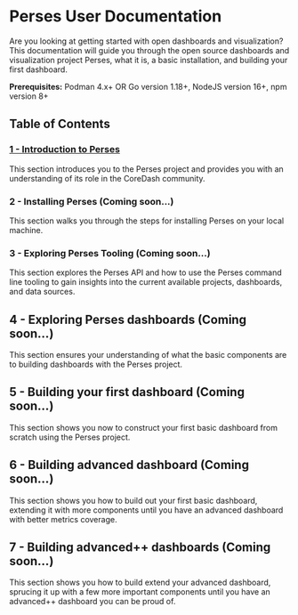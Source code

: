 # Perses User Documentation

Are you looking at getting started with open dashboards and visualization? This documentation will guide you through
the open source dashboards and visualization project Perses, what it is, a basic installation, and building your first
dashboard.

 **Prerequisites:** Podman 4.x+ OR Go version 1.18+, NodeJS version 16+, npm version 8+

## Table of Contents

### [1 - Introduction to Perses](section-1.md)

This section introduces you to the Perses project and provides you with an understanding of its role in the CoreDash
community.

### 2 - Installing Perses (Coming soon...)

This section walks you through the steps for installing Perses on your local machine.

### 3 - Exploring Perses Tooling (Coming soon...)

This section explores the Perses API and how to use the Perses command line tooling to gain insights into the current
available projects, dashboards, and data sources.

## 4 - Exploring Perses dashboards (Coming soon...)

This section ensures your understanding of what the basic components are to building dashboards with the Perses project.

## 5 - Building your first dashboard (Coming soon...)

This section shows you now to construct your first basic dashboard from scratch using the Perses project.

## 6 - Building advanced dashboard (Coming soon...)

This section shows you how to build out your first basic dashboard, extending it with more components until you have an
advanced dashboard with better metrics coverage.

## 7 - Building advanced++ dashboards (Coming soon...)

This section shows you how to build extend your advanced dashboard, sprucing it up with a few more important components
until you have an advanced++ dashboard you can be proud of.